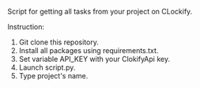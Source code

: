 Script for getting all tasks from your project on CLockify.

Instruction:
1. Git clone this repository.
2. Install all packages using requirements.txt.
3. Set variable API_KEY with your ClokifyApi key.
4. Launch script.py.
5. Type project's name.